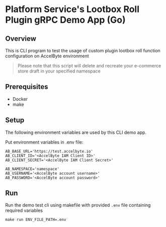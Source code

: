 # Platform Service's Lootbox Roll Plugin gRPC Demo App (Go)

## Overview

This is CLI program to test the usage of custom plugin lootbox roll function configuration on AccelByte environment

> Please note that this script will delete and recreate your e-commerce store draft in your specified namespace 

## Prerequisites

- Docker
- make

## Setup

The following environment variables are used by this CLI demo app.

Put environment variables in .env file:

```shell
AB_BASE_URL='https://test.accelbyte.io'
AB_CLIENT_ID='<AccelByte IAM Client ID>'
AB_CLIENT_SECRET='<AccelByte IAM Client Secret>'

AB_NAMESPACE='namespace'
AB_USERNAME='<AccelByte account username>'
AB_PASSWORD='<AccelByte account password>'
```

## Run 

Run the demo test cli using makefile with provided `.env` file containing required variables

```shell
make run ENV_FILE_PATH=.env
```